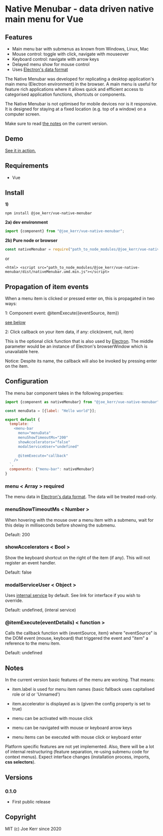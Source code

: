# Native Menubar - data driven native main menu for Vue

## Features

- Main menu bar with submenus as known from Windows, Linux, Mac
- Mouse control: toggle with click, navigate with mouseover
- Keyboard control: navigate with arrow keys
- Delayed menu show for mouse control
- Uses [Electron's data format](https://www.electronjs.org/docs/api/menu#main-process) 

The Native Menubar was developed for replicating a desktop application's main menu (Electron environment) in the browser. A main menu is useful for feature rich applications where it allows quick and efficient access to categorised application functions, shortcuts or components.

The Native Menubar is not optimised for mobile devices nor is it responsive. It is designed for staying at a fixed location (e.g. top of a window) on a computer screen.

Make sure to read [the notes](#notes) on the current version. 


## Demo

[See it in action.](https://joe-kerr.github.io/VueNativeMenubar/)


## Requirements

- Vue


## Install

**1)**
```
npm install @joe_kerr/vue-native-menubar
```


**2a) dev environment**

```javascript
import {component} from "@joe_kerr/vue-native-menubar"; 
```


**2b) Pure node or browser**

```javascript
const nativeMenubar = require("path_to_node_modules/@joe_kerr/vue-native-menubar/dist/nativeMenubar.common.js");
```

or

```
<html> <script src="path_to_node_modules/@joe_kerr/vue-native-menubar/dist/nativeMenubar.umd.min.js"></script>
```

## Propagation of item events

When a menu item is clicked or pressed enter on, this is propagated in two ways:

1: Component event: @itemExecute({eventSource, item})

[see below](#itemexecuteeventdetails--function-)

2: Click callback on your item data, if any: click(event, null, item)

This is the optional click function that is also used by [Electron](https://www.electronjs.org/docs/api/menu-item#new-menuitemoptions). The middle parameter would be an instance of Electron's browserWindow which is unavailable here.

Notice: Despite its name, the callback will also be invoked by pressing enter on the item.


## Configuration

The menu bar component takes in the following properties:

```javascript
import {component as nativeMenubar} from "@joe_kerr/vue-native-menubar"; 

const menuData = [{label: "Hello world"}];

export default {
  template: `
    <menu-bar
      menu="menuData"
      menuShowTimeoutMs="200"
      showAccelerators="false"
      modalServiceUser="undefined"
      
      @itemExecute="callback"
    />
  `,
  components: {"menu-bar": nativeMenubar}
}
```

### menu < Array > required

The menu data in [Electron's data format](https://www.electronjs.org/docs/api/menu#main-process). The data will be treated read-only.


### menuShowTimeoutMs < Number >

When hovering with the mouse over a menu item with a submenu, wait for this delay in milliseconds before showing the submenu.

Default: 200


### showAccelerators < Bool >

Show the keyboard shortcut on the right of the item (if any). This will not register an event handler. 

Default: false


### modalServiceUser < Object >

Uses [internal service](https://github.com/Joe-Kerr/stackThemModals) by default. See link for interface if you wish to override.

Default: undefined, (interal service)


### @itemExecute(eventDetails) < function >

Calls the callback function with {eventSource, item} where "eventSource" is the DOM event (mouse, keyboard) that triggered the event and "item" a reference to the menu item.

Default: undefined


## Notes

In the current version basic features of the menu are working. That means:

- item.label is used for menu item names (basic fallback uses capitalised role or id or 'Unnamed')
- item.accelerator is displayed as is (given the config property is set to true)

- menu can be activated with mouse click
- menu can be navigated with mouse or keyboard arrow keys
- menu items can be executed with mouse click or keyboard enter

Platform specific features are not yet implemented. Also, there will be a lot of internal restructuring (feature separation, re-using submenu code for context menus). Expect interface changes (installation process, imports, **css selectors**).


## Versions

### 0.1.0
- First public release


## Copyright

MIT (c) Joe Kerr since 2020

